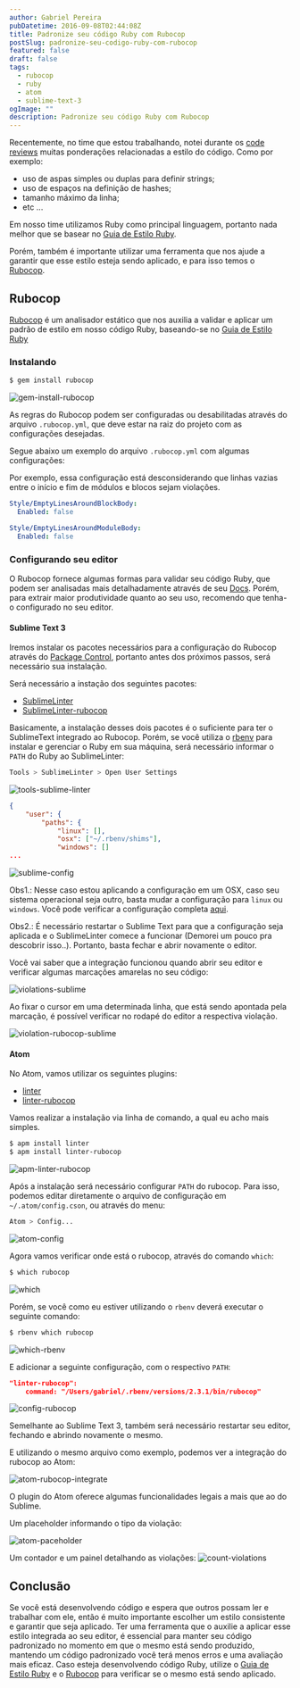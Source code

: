 ```yaml
---
author: Gabriel Pereira
pubDatetime: 2016-09-08T02:44:08Z
title: Padronize seu código Ruby com Rubocop
postSlug: padronize-seu-codigo-ruby-com-rubocop
featured: false
draft: false
tags:
  - rubocop
  - ruby
  - atom
  - sublime-text-3
ogImage: ""
description: Padronize seu código Ruby com Rubocop
---
```


Recentemente, no time que estou trabalhando, notei durante os [code reviews](https://en.wikipedia.org/wiki/Code_review) muitas ponderações relacionadas a estilo do código. Como por exemplo:

- uso de aspas simples ou duplas para definir strings;
- uso de espaços na definição de hashes;
- tamanho máximo da linha;
- etc ...

Em nosso time utilizamos Ruby como principal linguagem, portanto nada melhor que se basear no [Guia de Estilo Ruby](https://github.com/bbatsov/ruby-style-guide).

Porém, também é importante utilizar uma ferramenta que nos ajude a garantir que esse estilo esteja sendo aplicado, e para isso temos o [Rubocop](https://github.com/bbatsov/rubocop).

## Rubocop

[Rubocop](https://github.com/bbatsov/rubocop) é um analisador estático que nos auxilia a validar e aplicar um padrão de estilo em nosso código Ruby, baseando-se no [Guia de Estilo Ruby](https://github.com/bbatsov/ruby-style-guide)

### Instalando

```bash
$ gem install rubocop
```

![gem-install-rubocop](/public/img/posts/2016/09/08/Screen-Shot-2016-08-25-at-22-26-42.png)

As regras do Rubocop podem ser configuradas ou desabilitadas através do arquivo `.rubocop.yml`, que deve estar na raiz do projeto com as configurações desejadas.

Segue abaixo um exemplo do arquivo `.rubocop.yml` com algumas configurações:

<script src="https://gist.github.com/gabrielpedepera/543d40bd8f9877c15c157a6c6b17b952.js"></script>

Por exemplo, essa configuração está desconsiderando que linhas vazias entre o início e fim de módulos e blocos sejam violações.

```yml
Style/EmptyLinesAroundBlockBody:
  Enabled: false

Style/EmptyLinesAroundModuleBody:
  Enabled: false
```

### Configurando seu editor

O Rubocop fornece algumas formas para validar seu código Ruby, que podem ser analisadas mais detalhadamente através de seu [Docs](http://rubocop.readthedocs.io/en/latest/basic_usage/#basic-usage). Porém, para extrair maior produtividade quanto ao seu uso, recomendo que tenha-o configurado no seu editor.

#### Sublime Text 3

Iremos instalar os pacotes necessários para a configuração do Rubocop através do [Package Control](https://packagecontrol.io/installation), portanto antes dos próximos passos, será necessário sua instalação.

Será necessário a instação dos seguintes pacotes:

- [SublimeLinter](https://packagecontrol.io/packages/SublimeLinter)
- [SublimeLinter-rubocop](https://packagecontrol.io/packages/SublimeLinter-rubocop)

Basicamente, a instalação desses dois pacotes é o suficiente para ter o SublimeText integrado ao Rubocop. Porém, se você utiliza o [rbenv](https://github.com/rbenv/rbenv) para instalar e gerenciar o Ruby em sua máquina, será necessário informar o `PATH` do Ruby ao SublimeLinter:

```bash
Tools > SublimeLinter > Open User Settings
```

![tools-sublime-linter](/public/img/posts/2016/09/08/Screen-Shot-2016-08-31-at-23-39-52.png)

```json
{
    "user": {
        "paths": {
            "linux": [],
            "osx": ["~/.rbenv/shims"],
            "windows": []
...
```

![sublime-config](/public/img/posts/2016/09/08/Screen_Shot_2016-08-31_at_23_41_40.png)

Obs1.: Nesse caso estou aplicando a configuração em um OSX, caso seu sistema operacional seja outro, basta mudar a configuração para `linux` ou `windows`. Você pode verificar a configuração completa [aqui](https://gist.github.com/gabrielpedepera/c158ecc39f594224a9c41ba0fce53113).

Obs2.: É necessário restartar o Sublime Text para que a configuração seja aplicada e o SublimeLinter comece a funcionar (Demorei um pouco pra descobrir isso..). Portanto, basta fechar e abrir novamente o editor.

Você vai saber que a integração funcionou quando abrir seu editor e verificar algumas marcações amarelas no seu código:

![violations-sublime](/public/img/posts/2016/09/08/sublimeLinter.png)

Ao fixar o cursor em uma determinada linha, que está sendo apontada pela marcação, é possível verificar no rodapé do editor a respectiva violação.

![violation-rubocop-sublime](/public/img/posts/2016/09/08/line.png)

#### Atom

No Atom, vamos utilizar os seguintes plugins:

- [linter](https://github.com/steelbrain/linter)
- [linter-rubocop](https://github.com/AtomLinter/linter-rubocop)

Vamos realizar a instalação via linha de comando, a qual eu acho mais simples.

```bash
$ apm install linter
$ apm install linter-rubocop
```

![apm-linter-rubocop](/public/img/posts/2016/09/08/Screen-Shot-2016-08-31-at-22-49-15.png)

Após a instalação será necessário configurar `PATH` do rubocop. Para isso, podemos editar diretamente o arquivo de configuração em `~/.atom/config.cson`, ou através do menu:

```bash
Atom > Config...
```

![atom-config](/public/img/posts/2016/09/08/Screen-Shot-2016-08-31-at-22-36-08.png)

Agora vamos verificar onde está o rubocop, através do comando `which`:

```bash
$ which rubocop
```

![which](/public/img/posts/2016/09/08/Screen-Shot-2016-08-31-at-22-38-30.png)

Porém, se você como eu estiver utilizando o `rbenv` deverá executar o seguinte comando:

```bash
$ rbenv which rubocop
```

![which-rbenv](/public/img/posts/2016/09/08/Screen-Shot-2016-08-31-at-22-56-03.png)

E adicionar a seguinte configuração, com o respectivo `PATH`:

```json
"linter-rubocop":
    command: "/Users/gabriel/.rbenv/versions/2.3.1/bin/rubocop"
```

![config-rubocop](/public/img/posts/2016/09/08/Screen-Shot-2016-08-31-at-23-08-36.png)

Semelhante ao Sublime Text 3, também será necessário restartar seu editor, fechando e abrindo novamente o mesmo.

E utilizando o mesmo arquivo como exemplo, podemos ver a integração do rubocop ao Atom:

![atom-rubocop-integrate](/public/img/posts/2016/09/08/Screen_Shot_2016-08-31_at_23_24_32.png)

O plugin do Atom oferece algumas funcionalidades legais a mais que ao do Sublime.

Um placeholder informando o tipo da violação:

![atom-paceholder](/public/img/posts/2016/09/08/Screen_Shot_2016-08-31_at_23_24_12.png)

Um contador e um painel detalhando as violações:
![count-violations](/public/img/posts/2016/09/08/Screen_Shot_2016-08-31_at_23_43_34.png)

## Conclusão

Se você está desenvolvendo código e espera que outros possam ler e trabalhar com ele, então é muito importante escolher um estilo consistente e garantir que seja aplicado. Ter uma ferramenta que o auxilie a aplicar esse estilo integrada ao seu editor, é essencial para manter seu código padronizado no momento em que o mesmo está sendo produzido, mantendo um código padronizado você terá menos erros e uma avaliação mais eficaz. Caso esteja desenvolvendo código Ruby, utilize o [Guia de Estilo Ruby](https://github.com/bbatsov/ruby-style-guide) e o [Rubocop](https://github.com/bbatsov/rubocop) para verificar se o mesmo está sendo aplicado.
